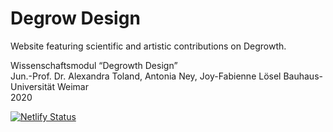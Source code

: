 # Degrow Design

Website featuring scientific and artistic contributions on Degrowth.

Wissenschaftsmodul “Degrowth Design”  
Jun.-Prof. Dr. Alexandra Toland, Antonia Ney, Joy-Fabienne Lösel
Bauhaus-Universität Weimar  
2020

[![Netlify Status](https://api.netlify.com/api/v1/badges/705204cc-98c0-4903-b9b2-3c56b21af882/deploy-status)](https://app.netlify.com/sites/degrow-design/deploys)
